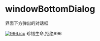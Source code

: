 # windowBottomDialog
界面下方弹出的对话框


<a href="https://996.icu"><img src="https://img.shields.io/badge/link-996.icu-red.svg" alt="996.icu" /></a>
珍惜生命,拒绝996

